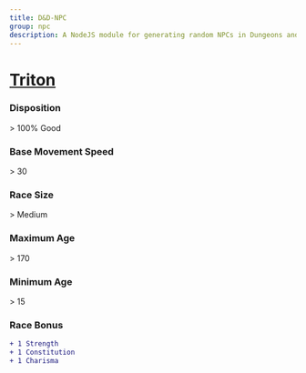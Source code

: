 ```yaml
---
title: D&D-NPC
group: npc
description: A NodeJS module for generating random NPCs in Dungeons and Dragons.
---
```


# **[Triton](https://www.dndbeyond.com/races/triton)**
### **Disposition**
\> 100% Good
### **Base Movement Speed**
\> 30
### **Race Size**
\> Medium
### **Maximum Age**
\> 170
### **Minimum Age**
\> 15
### **Race Bonus**
```diff
+ 1 Strength
+ 1 Constitution
+ 1 Charisma
```
